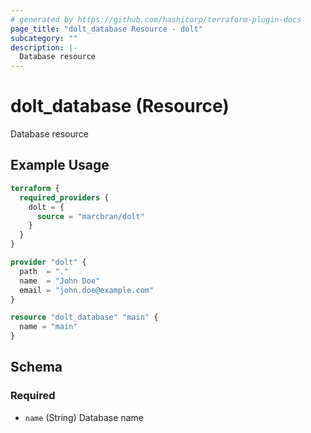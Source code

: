 ```yaml
---
# generated by https://github.com/hashicorp/terraform-plugin-docs
page_title: "dolt_database Resource - dolt"
subcategory: ""
description: |-
  Database resource
---
```


# dolt_database (Resource)

Database resource

## Example Usage

```terraform
terraform {
  required_providers {
    dolt = {
      source = "marcbran/dolt"
    }
  }
}

provider "dolt" {
  path  = "."
  name  = "John Doe"
  email = "john.doe@example.com"
}

resource "dolt_database" "main" {
  name = "main"
}
```

<!-- schema generated by tfplugindocs -->
## Schema

### Required

- `name` (String) Database name
